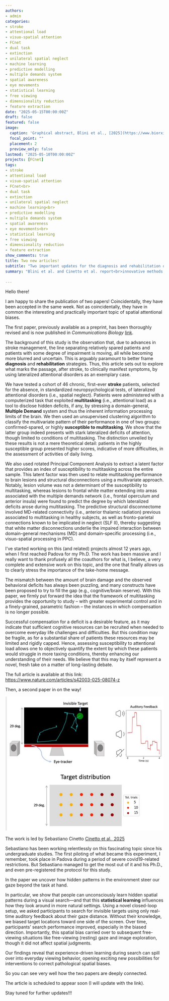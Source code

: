 ```yaml
---
authors:
- admin
categories:
- stroke
- attentional load
- visuo-spatial attention
- FCnet
- dual task
- extinction
- unilateral spatial neglect
- machine learning
- predictive modelling
- multiple demands system
- spatial awareness
- eye movements
- statistical learning
- free viewing
- dimensionality reduction
- feature extraction
date: "2025-05-15T00:00:00Z"
draft: false
featured: false
image:
  caption: 'Graphical abstract, Blini et al., [2025](https://www.biorxiv.org/content/10.1101/2023.10.11.561866v1)'
  focal_point: ""
  placement: 2
  preview_only: false
lastmod: "2025-05-10T00:00:00Z"
projects: [FCnet]
tags:
- stroke
- attentional load
- visuo-spatial attention
- FCnet<br>
- dual task
- extinction
- unilateral spatial neglect
- machine learning<br>
- predictive modelling
- multiple demands system
- spatial awareness
- eye movements<br>
- statistical learning
- free viewing
- dimensionality reduction
- feature extraction
show_comments: true
title: Two new articles!
subtitle: "Two important updates for the diagnosis and rehabilitation of visuo-spatial biases"
summary: "Blini et al. and Cinetto et al. report<br>innovative methods for the diagnosis and<br>rehabilitation of (subtle) spatial biases"

---
```


Hello there! 

I am happy to share the publication of two papers!
Coincidentally, they have been accepted in the same week. Not as coincidentally, they have in common the interesting and practically important topic of spatial attentional biases.

The first paper, previously available as a preprint, has been thoroughly revised and is now published in *Communications Biology* [link](https://www.nature.com/articles/s42003-025-08074-z).

The background of this study is the observation that, due to advances in stroke management, the line separating relatively spared patients and patients with some degree of impairment is moving, all while becoming more blurred and uncertain. This is arguably paramount to better frame **diagnosis** and **rehabilitation** strategies. Thus, this article sets out to explore what marks the passage, after stroke, to clinically manifest symptoms, by using lateralized attentional disorders as an exemplary case.

We have tested a cohort of 46 chronic, first-ever **stroke** patients, selected for the absence, in standardized neuropsychological tests, of lateralized attentional disorders (i.e., spatial neglect). Patients were administered with a computerized task that exploited **multitasking** (i.e., attentional load) as a tool to disclose hidden deficits, if any, by stressing a domain-general, **Multiple Demand** system and thus the inherent information processing limits of the brain. We then used an unsupervised clustering algorithm to classify the multivariate pattern of their performance in one of two groups: confirmed-spared, or highly **susceptible to multitasking**. We show that the latter group indeed presents with stark lateralized deficits of attention, though limited to conditions of multitasking. The distinction unveiled by these results is not a mere theoretical detail: patients in the highly susceptible group presented higher scores, indicative of more difficulties, in the assessment of activities of daily living. 

We also used rotated Principal Component Analysis to extract a latent factor that provides an index of susceptibility to multitasking across the entire sample. This latent factor was then used to relate multitasking performance to brain lesions and structural disconnections using a multivariate approach. Notably, lesion volume was not a determinant of the susceptibility to multitasking, whereas lesions to frontal white matter extending into areas associated with the multiple demands network (i.e., frontal operculum and anterior insula) were found to predict the degree by which lateralized deficits arose during multitasking. The predictive structural disconnectome involved MD-related connectivity (i.e., anterior thalamic radiation) previous associated to multitasking in healthy subjects, as well as fronto-parietal connections known to be implicated in neglect (SLF II), thereby suggesting that white matter disconnections underlie the impaired interaction between domain-general mechanisms (MD) and domain-specific processing (i.e., visuo-spatial processing in PPC).

I've started working on this (and related) projects almost 12 years ago, when I first reached Padova for my Ph.D. The work has been massive and I really want to thank profusely all the coauthors for what is, I believe, a very complete and extensive work on this topic, and the one that finally allows us to clearly stress the importance of the take-home message. 

The mismatch between the amount of brain damage and the observed behavioral deficits has always been puzzling, and many constructs have been proposed to try to fill the gap (e.g., cognitive/brain reserve). With this paper, we firmly put forward the idea that the framework of multitasking provides the opportunity to study – with greater experimental control and in a finely-grained, parametric fashion – the instances in which compensation is no longer possible. 

Successful compensation for a deficit is a desirable feature, as it may indicate that sufficient cognitive resources can be recruited when needed to overcome everyday life challenges and difficulties. But this condition may be fragile, as for a substantial share of patients these resources may be limited and rigidly capped. Hence, assessing susceptibility to attentional load allows one to objectively quantify the extent by which these patients would struggle in more taxing conditions, thereby enhancing our understanding of their needs. We believe that this may by itself represent a novel, fresh take on a matter of long-lasting debate.

The full article is available at this link:
https://www.nature.com/articles/s42003-025-08074-z


Then, a second paper in on the way!

![From Cinetto et al. (2025)](cinettoetal.jpg)

The work is led by Sebastiano Cinetto [Cinetto et al., 2025]()

Sebastiano has been working relentlessly on this fascinating topic since his undergraduate studies. The first piloting of what became this experiment, I remember, took place in Padova during a period of severe covid19-related restrictions. But Sebastiano managed to get the most out of it and his Ph.D., and even pre-registered the protocol for this study.

In the paper we uncover how hidden patterns in the environment steer our gaze beyond the task at hand.

In particular, we show that people can unconsciously learn hidden spatial patterns during a visual search—and that this **statistical learning** influences how they look around in more natural settings. Using a novel closed-loop setup, we asked participants to search for invisible targets using only real-time auditory feedback about their gaze distance. Without their knowledge, we biased target locations toward one side of the screen. Over time, participants’ search performance improved, especially in the biased direction. Importantly, this spatial bias carried over to subsequent free-viewing situations like free-viewing (resting) gaze and image exploration, though it did not affect spatial judgments. 

Our findings reveal that experience-driven learning during search can spill over into everyday viewing behavior, opening exciting new possibilities for interventions to correct pathological spatial biases.

So you can see very well how the two papers are deeply connected.

The article is scheduled to appear soon (I will update with the link). 


Stay tuned for further updates!!!






